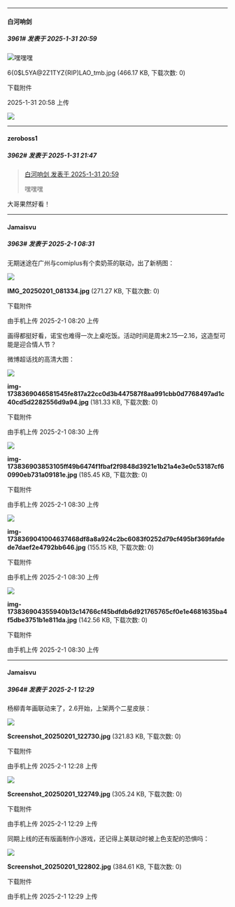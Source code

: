 ﻿
*****

####  白河响剑  
##### 3961#       发表于 2025-1-31 20:59

<img src="https://static.saraba1st.com/image/smiley/face2017/009.gif" referrerpolicy="no-referrer">嘿嘿嘿

6{0$L5YA@2Z1TYZ{RIP)LAO_tmb.jpg
(466.17 KB, 下载次数: 0)

下载附件

2025-1-31 20:58 上传

<img src="https://img.saraba1st.com/forum/202501/31/205848hu15qodwn10adkhn.jpg" referrerpolicy="no-referrer">


*****

####  zeroboss1  
##### 3962#       发表于 2025-1-31 21:47

<blockquote><a href="httphttps://bbs.saraba1st.com/2b/forum.php?mod=redirect&amp;goto=findpost&amp;pid=67323217&amp;ptid=2064739" target="_blank">白河响剑 发表于 2025-1-31 20:59</a>

嘿嘿嘿</blockquote>
大哥果然好看！


*****

####  Jamaisvu  
##### 3963#       发表于 2025-2-1 08:31

无期迷途在广州与comiplus有个卖奶茶的联动，出了新柄图：

<img src="https://img.saraba1st.com/forum/202502/01/082035tejj9ppg2oajrjho.jpg" referrerpolicy="no-referrer">

<strong>IMG_20250201_081334.jpg</strong> (271.27 KB, 下载次数: 0)

下载附件

由手机上传
2025-2-1 08:20 上传

画得都挺好看，诺宝也难得一次上桌吃饭。活动时间是周末2.15—2.16，这造型可能是迎合情人节？

微博超话找的高清大图：

<img src="https://img.saraba1st.com/forum/202502/01/083004m22c7c792nwoene0.jpg" referrerpolicy="no-referrer">

<strong>img-1738369046581545fe817a22cc0d3b447587f8aa991cbb0d7768497ad1c40cd5d2282556d9a94.jpg</strong> (181.33 KB, 下载次数: 0)

下载附件

由手机上传
2025-2-1 08:30 上传

<img src="https://img.saraba1st.com/forum/202502/01/083004ensskycyzmznblsb.jpg" referrerpolicy="no-referrer">

<strong>img-173836903853105ff49b6474f1fbaf2f9848d3921e1b21a4e3e0c53187cf60990eb731a09181e.jpg</strong> (185.45 KB, 下载次数: 0)

下载附件

由手机上传
2025-2-1 08:30 上传

<img src="https://img.saraba1st.com/forum/202502/01/083004hs66w7zeuauklh77.jpg" referrerpolicy="no-referrer">

<strong>img-1738369041004637468df8a8a924c2bc6083f0252d79cf495bf369fafdede7daef2e4792bb646.jpg</strong> (155.15 KB, 下载次数: 0)

下载附件

由手机上传
2025-2-1 08:30 上传

<img src="https://img.saraba1st.com/forum/202502/01/083005eqoo4uupl3gdhwq3.jpg" referrerpolicy="no-referrer">

<strong>img-173836904355940b13c14766cf45bdfdb6d921765765cf0e1e4681635ba4f5dbe3751b1e811da.jpg</strong> (142.56 KB, 下载次数: 0)

下载附件

由手机上传
2025-2-1 08:30 上传


*****

####  Jamaisvu  
##### 3964#       发表于 2025-2-1 12:29

杨柳青年画联动来了，2.6开始，上架两个二星皮肤：

<img src="https://img.saraba1st.com/forum/202502/01/122857rnepq00t9zifetic.jpg" referrerpolicy="no-referrer">

<strong>Screenshot_20250201_122730.jpg</strong> (321.83 KB, 下载次数: 0)

下载附件

由手机上传
2025-2-1 12:28 上传

<img src="https://img.saraba1st.com/forum/202502/01/122900z2i285r01g9e799e.jpg" referrerpolicy="no-referrer">

<strong>Screenshot_20250201_122749.jpg</strong> (305.24 KB, 下载次数: 0)

下载附件

由手机上传
2025-2-1 12:29 上传

同期上线的还有版画制作小游戏，还记得上美联动时被上色支配的恐惧吗：

<img src="https://img.saraba1st.com/forum/202502/01/122934wy897s0778fhqiiz.jpg" referrerpolicy="no-referrer">

<strong>Screenshot_20250201_122802.jpg</strong> (384.61 KB, 下载次数: 0)

下载附件

由手机上传
2025-2-1 12:29 上传

